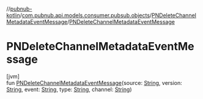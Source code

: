 //[pubnub-kotlin](../../../index.md)/[com.pubnub.api.models.consumer.pubsub.objects](../index.md)/[PNDeleteChannelMetadataEventMessage](index.md)/[PNDeleteChannelMetadataEventMessage](-p-n-delete-channel-metadata-event-message.md)

# PNDeleteChannelMetadataEventMessage

[jvm]\
fun [PNDeleteChannelMetadataEventMessage](-p-n-delete-channel-metadata-event-message.md)(source: [String](https://kotlinlang.org/api/latest/jvm/stdlib/kotlin/-string/index.html), version: [String](https://kotlinlang.org/api/latest/jvm/stdlib/kotlin/-string/index.html), event: [String](https://kotlinlang.org/api/latest/jvm/stdlib/kotlin/-string/index.html), type: [String](https://kotlinlang.org/api/latest/jvm/stdlib/kotlin/-string/index.html), channel: [String](https://kotlinlang.org/api/latest/jvm/stdlib/kotlin/-string/index.html))
